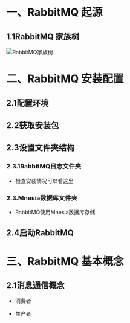 # 一、RabbitMQ 起源

## 1.1RabbitMQ 家族树

![RabbitMQ家族树](https://cnymw.github.io/go-study/docs/img/RabbitMQ-tree.png)

# 二、RabbitMQ 安装配置

## 2.1配置环境
## 2.2获取安装包
## 2.3设置文件夹结构
### 2.3.1RabbitMQ日志文件夹
- 检查安装情况可以看这里
### 2.3.Mnesia数据库文件夹
- RabbitMQ使用Mnesia数据库存储
## 2.4启动RabbitMQ

# 三、RabbitMQ 基本概念

## 2.1消息通信概念
- 消费者

- 生产者
